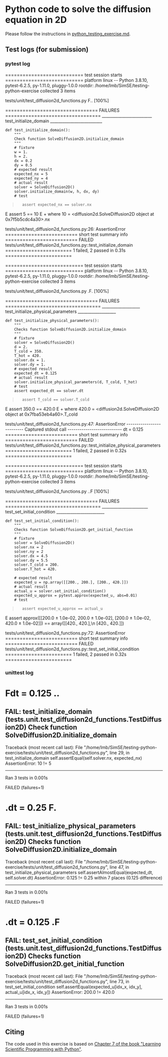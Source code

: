 # Python code to solve the diffusion equation in 2D

Please follow the instructions in [python_testing_exercise.md](https://github.com/Simulation-Software-Engineering/Lecture-Material/blob/main/05_testing_and_ci/python_testing_exercise.md).

## Test logs (for submission)

### pytest log
=========================== test session starts ===========================
platform linux -- Python 3.8.10, pytest-6.2.5, py-1.11.0, pluggy-1.0.0
rootdir: /home/lmb/SimSE/testing-python-exercise
collected 3 items                                                         

tests/unit/test_diffusion2d_functions.py F..                        [100%]

================================ FAILURES =================================
_________________________ test_initialize_domain __________________________

    def test_initialize_domain():
        """
        Check function SolveDiffusion2D.initialize_domain
        """
        # fixture
        w = 1.
        h = 2.
        dx = 0.2
        dy = 0.5
        # expected result
        expected_nx = 5
        expected_ny = 4
        # actual result
        solver = SolveDiffusion2D()
        solver.initialize_domain(w, h, dx, dy)
        # test
>       assert expected_nx == solver.nx
E       assert 5 == 10
E        +  where 10 = <diffusion2d.SolveDiffusion2D object at 0x7f5b5cdc4a30>.nx

tests/unit/test_diffusion2d_functions.py:26: AssertionError
========================= short test summary info =========================
FAILED tests/unit/test_diffusion2d_functions.py::test_initialize_domain
======================= 1 failed, 2 passed in 0.31s =======================

=========================== test session starts ===========================
platform linux -- Python 3.8.10, pytest-6.2.5, py-1.11.0, pluggy-1.0.0
rootdir: /home/lmb/SimSE/testing-python-exercise
collected 3 items                                                         

tests/unit/test_diffusion2d_functions.py .F.                        [100%]

================================ FAILURES =================================
___________________ test_initialize_physical_parameters ___________________

    def test_initialize_physical_parameters():
        """
        Checks function SolveDiffusion2D.initialize_domain
        """
        # fixture
        solver = SolveDiffusion2D()
        d = 2.
        T_cold = 350.
        T_hot = 420.
        solver.dx = 1.
        solver.dy = 1.
        # expected result
        expected_dt = 0.125
        # actual result
        solver.initialize_physical_parameters(d, T_cold, T_hot)
        # test
        assert expected_dt == solver.dt
>       assert T_cold == solver.T_cold
E       assert 350.0 == 420.0
E        +  where 420.0 = <diffusion2d.SolveDiffusion2D object at 0x7fba53eb4a60>.T_cold

tests/unit/test_diffusion2d_functions.py:47: AssertionError
-------------------------- Captured stdout call ---------------------------
dt = 0.125
========================= short test summary info =========================
FAILED tests/unit/test_diffusion2d_functions.py::test_initialize_physical_parameters
======================= 1 failed, 2 passed in 0.32s =======================

=========================== test session starts ===========================
platform linux -- Python 3.8.10, pytest-6.2.5, py-1.11.0, pluggy-1.0.0
rootdir: /home/lmb/SimSE/testing-python-exercise
collected 3 items                                                         

tests/unit/test_diffusion2d_functions.py ..F                        [100%]

================================ FAILURES =================================
_______________________ test_set_initial_condition ________________________

    def test_set_initial_condition():
        """
        Checks function SolveDiffusion2D.get_initial_function
        """
        # fixture
        solver = SolveDiffusion2D()
        solver.nx = 2
        solver.ny = 2
        solver.dx = 4.5
        solver.dy = 5.5
        solver.T_cold = 200.
        solver.T_hot = 420.
    
        # expected result
        expected_u = np.array([[200., 200.], [200., 420.]])
        # actual result
        actual_u = solver.set_initial_condition()
        expected_u_approx = pytest.approx(expected_u, abs=0.01)
        # test
>       assert expected_u_approx == actual_u
E       assert approx([[200.0 ± 1.0e-02, 200.0 ± 1.0e-02], [200.0 ± 1.0e-02, 420.0 ± 1.0e-02]]) == array([[420., 420.],\n       [420., 420.]])

tests/unit/test_diffusion2d_functions.py:72: AssertionError
========================= short test summary info =========================
FAILED tests/unit/test_diffusion2d_functions.py::test_set_initial_condition
======================= 1 failed, 2 passed in 0.32s =======================


### unittest log

Fdt = 0.125
..
======================================================================
FAIL: test_initialize_domain (tests.unit.test_diffusion2d_functions.TestDiffusion2D)
Check function SolveDiffusion2D.initialize_domain
----------------------------------------------------------------------
Traceback (most recent call last):
  File "/home/lmb/SimSE/testing-python-exercise/tests/unit/test_diffusion2d_functions.py", line 29, in test_initialize_domain
    self.assertEqual(self.solver.nx, expected_nx)
AssertionError: 10 != 5

----------------------------------------------------------------------
Ran 3 tests in 0.001s

FAILED (failures=1)

.dt = 0.25
F.
======================================================================
FAIL: test_initialize_physical_parameters (tests.unit.test_diffusion2d_functions.TestDiffusion2D)
Checks function SolveDiffusion2D.initialize_domain
----------------------------------------------------------------------
Traceback (most recent call last):
  File "/home/lmb/SimSE/testing-python-exercise/tests/unit/test_diffusion2d_functions.py", line 47, in test_initialize_physical_parameters
    self.assertAlmostEqual(expected_dt, self.solver.dt)
AssertionError: 0.125 != 0.25 within 7 places (0.125 difference)

----------------------------------------------------------------------
Ran 3 tests in 0.001s

FAILED (failures=1)

.dt = 0.125
.F
======================================================================
FAIL: test_set_initial_condition (tests.unit.test_diffusion2d_functions.TestDiffusion2D)
Checks function SolveDiffusion2D.get_initial_function
----------------------------------------------------------------------
Traceback (most recent call last):
  File "/home/lmb/SimSE/testing-python-exercise/tests/unit/test_diffusion2d_functions.py", line 73, in test_set_initial_condition
    self.assertEqual(expected_u[idx_x, idx_y], actual_u[idx_x, idx_y])
AssertionError: 200.0 != 420.0

----------------------------------------------------------------------
Ran 3 tests in 0.001s

FAILED (failures=1)

## Citing

The code used in this exercise is based on [Chapter 7 of the book "Learning Scientific Programming with Python"](https://scipython.com/book/chapter-7-matplotlib/examples/the-two-dimensional-diffusion-equation/).
